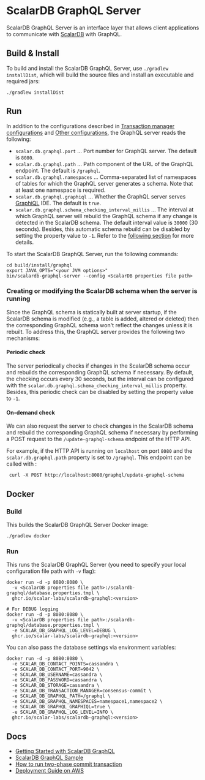 # ScalarDB GraphQL Server

ScalarDB GraphQL Server is an interface layer that allows client applications to communicate with [ScalarDB](https://github.com/scalar-labs/scalardb) with GraphQL.

## Build & Install

To build and install the ScalarDB GraphQL Server, use `./gradlew installDist`, which will build the source files and install an executable and required jars:

```console
./gradlew installDist
```

## Run

In addition to the configurations described in [Transaction manager configurations](https://github.com/scalar-labs/scalardb/blob/master/docs/configurations.md#transaction-manager-configurations) and [Other configurations](https://github.com/scalar-labs/scalardb/blob/master/docs/configurations.md#other-configurations), the GraphQL server reads the following:

* `scalar.db.graphql.port` ... Port number for GraphQL server. The default is `8080`.
* `scalar.db.graphql.path` ... Path component of the URL of the GraphQL endpoint. The default is `/graphql`.
* `scalar.db.graphql.namespaces` ... Comma-separated list of namespaces of tables for which the GraphQL server generates a schema. Note that at least one namespace is required.
* `scalar.db.graphql.graphiql` ... Whether the GraphQL server serves [GraphiQL](https://github.com/graphql/graphiql) IDE. The default is `true`.
* `scalar.db.graphql.schema_checking_interval_millis` ... The interval at which GraphQL server will rebuild the GraphQL schema if any change is detected in the ScalarDB schema. 
  The default interval value is `30000` (30 seconds). Besides, this automatic schema rebuild can be disabled by setting the property value to `-1`.
  Refer to the [following section](#creating-or-modifying-the-scalardb-schema-when-the-server-is-running) for more details.

To start the ScalarDB GraphQL Server, run the following commands:

```console
cd build/install/graphql
export JAVA_OPTS="<your JVM options>"
bin/scalardb-graphql-server --config <ScalarDB properties file path>
```

### Creating or modifying the ScalarDB schema when the server is running

Since the GraphQL schema is statically built at server startup, if the ScalarDB schema is modified (e.g., a table is added, altered or deleted) then the corresponding GraphQL schema
won't reflect the changes unless it is rebuilt. To address this, the GraphQL server provides the following two mechanisms:

#### Periodic check

The server periodically checks if changes in the ScalarDB schema occur and rebuilds the corresponding GraphQL schema
if necessary. By default, the checking occurs every 30 seconds, but the interval can be configured with the `scalar.db.graphql.schema_checking_interval_millis` property. 
Besides, this periodic check can be disabled by setting the property value to `-1`.

#### On-demand check

We can also request the server to check changes in the ScalarDB schema and rebuild the corresponding GraphQL schema if necessary by performing a POST request to  the `/update-graphql-schema` endpoint of the HTTP API. 

For example, if the HTTP API is running on `localhost` on port `8080` and the `scalar.db.graphql.path` property is set to `/graphql`. This endpoint can be called with :

```console
 curl -X POST http://localhost:8080/graphql/update-graphql-schema
```

## Docker

### Build

This builds the ScalarDB GraphQL Server Docker image:

```console
./gradlew docker
```

### Run

This runs the ScalarDB GraphQL Server (you need to specify your local configuration file path with `-v` flag):

```console
docker run -d -p 8080:8080 \
  -v <ScalarDB properties file path>:/scalardb-graphql/database.properties.tmpl \
  ghcr.io/scalar-labs/scalardb-graphql:<version>

# For DEBUG logging
docker run -d -p 8080:8080 \
  -v <ScalarDB properties file path>:/scalardb-graphql/database.properties.tmpl \
  -e SCALAR_DB_GRAPHQL_LOG_LEVEL=DEBUG \
  ghcr.io/scalar-labs/scalardb-graphql:<version>
```

You can also pass the database settings via environment variables:

```console
docker run -d -p 8080:8080 \
  -e SCALAR_DB_CONTACT_POINTS=cassandra \
  -e SCALAR_DB_CONTACT_PORT=9042 \
  -e SCALAR_DB_USERNAME=cassandra \
  -e SCALAR_DB_PASSWORD=cassandra \
  -e SCALAR_DB_STORAGE=cassandra \
  -e SCALAR_DB_TRANSACTION_MANAGER=consensus-commit \
  -e SCALAR_DB_GRAPHQL_PATH=/graphql \
  -e SCALAR_DB_GRAPHQL_NAMESPACES=namespace1,namespace2 \
  -e SCALAR_DB_GRAPHQL_GRAPHIQL=true \
  -e SCALAR_DB_GRAPHQL_LOG_LEVEL=INFO \
  ghcr.io/scalar-labs/scalardb-graphql:<version>
```

<!-- commented out for now since it's private
## Development

### Pre-commit hook

This project uses [pre-commit](https://pre-commit.com/) to automate code format and so on as much as possible. Please [install pre-commit](https://pre-commit.com/#installation) and the git hook script as follows.

```
$ ls -a .pre-commit-config.yaml
.pre-commit-config.yaml
$ pre-commit install
```

The code formatter is automatically executed when commiting files. A commit will fail and be formatted by the formatter when any invalid code format is detected. Try to commit the change again.
-->

## Docs

* [Getting Started with ScalarDB GraphQL](getting-started-with-scalardb-graphql.md)
* [ScalarDB GraphQL Sample](https://github.com/scalar-labs/scalardb-samples/tree/main/scalardb-graphql-sample)
* [How to run two-phase commit transaction](how-to-run-two-phase-commit-transaction.md)
* [Deployment Guide on AWS](aws-deployment-guide.md)
